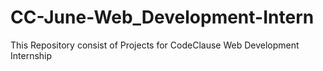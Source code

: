 # CC-June-Web_Development-Intern
This Repository consist of Projects for CodeClause Web Development Internship
